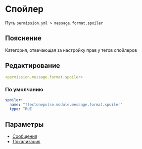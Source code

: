 # Спойлер
Путь `permission.yml > message.format.spoiler`

## Пояснение
Категория, отвечающая за настройку прав у тегов спойлеров

## Редактирование
```yaml
<permission.message.format.spoiler>
```

### По умолчанию
```yaml
spoiler:
  name: "flectonepulse.module.message.format.spoiler"
  type: TRUE
```

## Параметры

- [Сообщения](/docs/message/format/spoiler/)
- [Локализация](/docs/localizations/ru_ru/message/format/spoiler/)

<!--@include: @/parts/permission/permissionTier3.md-->

